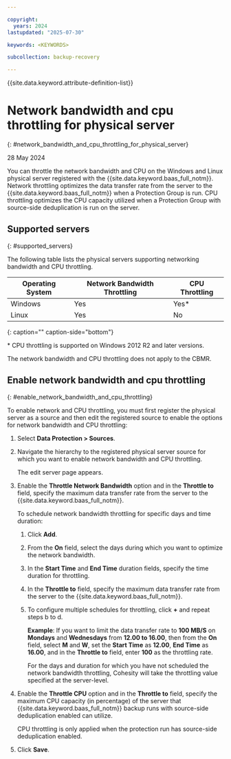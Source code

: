 ```yaml
---

copyright:
  years: 2024
lastupdated: "2025-07-30"

keywords: <KEYWORDS>

subcollection: backup-recovery

---
```


{{site.data.keyword.attribute-definition-list}}

# Network bandwidth and cpu throttling for physical server
{: #network_bandwidth_and_cpu_throttling_for_physical_server}

28 May 2024

You can throttle the network bandwidth and CPU on the Windows and Linux physical server registered with the {{site.data.keyword.baas_full_notm}}. Network throttling optimizes the data transfer rate from the server to the {{site.data.keyword.baas_full_notm}} when a Protection Group is run. CPU throttling optimizes the CPU capacity utilized when a Protection Group with source-side deduplication is run on the server.

## Supported servers
{: #supported_servers}

The following table lists the physical servers supporting networking bandwidth and CPU throttling.


| Operating System | Network Bandwidth Throttling | CPU Throttling |
| --- | --- | --- |
| Windows | Yes | Yes\* |
| Linux | Yes | No  |
{: caption="" caption-side="bottom"}

\* CPU throttling is supported on Windows 2012 R2 and later versions.

The network bandwidth and CPU throttling does not apply to the CBMR.

## Enable network bandwidth and cpu throttling
{: #enable_network_bandwidth_and_cpu_throttling}

To enable network and CPU throttling, you must first register the physical server as a source and then edit the registered source to enable the options for network bandwidth and CPU throttling:

1. Select **Data Protection > Sources**.
2. Navigate the hierarchy to the registered physical server source for which you want to enable network bandwidth and CPU throttling.

    The edit server page appears.

3. Enable the **Throttle Network Bandwidth** option and in the **Throttle to** field, specify the maximum data transfer rate from the server to the {{site.data.keyword.baas_full_notm}}.

    To schedule network bandwidth throttling for specific days and time duration:

    1. Click **Add**.

    2. From the **On** field, select the days during which you want to optimize the network bandwidth.

    3. In the **Start Time** and **End Time** duration fields, specify the time duration for throttling.

    4. In the **Throttle to** field, specify the maximum data transfer rate from the server to the {{site.data.keyword.baas_full_notm}}.

    5. To configure multiple schedules for throttling, click **+** and repeat steps b to d.

        **Example**: If you want to limit the data transfer rate to **100 MB/S** on **Mondays** and **Wednesdays** from **12.00 to 16.00**, then from the **On** field, select **M** and **W**, set the **Start Time** as **12.00**, **End Time** as **16.00**, and in the **Throttle to** field, enter **100** as the throttling rate.

        For the days and duration for which you have not scheduled the network bandwidth throttling, Cohesity will take the throttling value specified at the server-level.

4. Enable the **Throttle CPU** option and in the **Throttle to** field, specify the maximum CPU capacity (in percentage) of the server that {{site.data.keyword.baas_full_notm}} backup runs with source-side deduplication enabled can utilize.

    CPU throttling is only applied when the protection run has source-side deduplication enabled.

5. Click **Save**.
